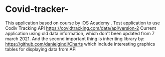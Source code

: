 # Covid-tracker-

This application based on course by iOS Academy .
Test application to use Codiv Tracking API https://covidtracking.com/data/api/version-2
Current application using old data information, which don't been updated from 7 march 2021. 
And the second important thing is inheriting library by:
https://github.com/danielgindi/Charts which include interesting graphics tables for displaying data from APi
